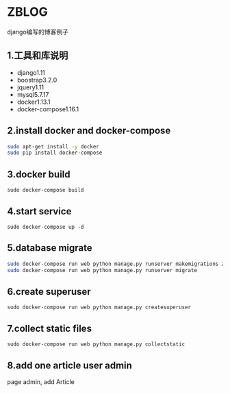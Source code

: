 # ZBLOG
django编写的博客例子


## 1.工具和库说明
* django1.11
* boostrap3.2.0
* jquery1.11
* mysql5.7.17
* docker1.13.1
* docker-compose1.16.1

## 2.install docker and docker-compose
```bash
sudo apt-get install -y docker
sudo pip install docker-compose
```
## 3.docker build
`sudo docker-compose build`

## 4.start service
`sudo docker-compose up -d`

## 5.database migrate
```bash
sudo docker-compose run web python manage.py runserver makemigrations zblog`
sudo docker-compose run web python manage.py runserver migrate
```

## 6.create superuser
`sudo docker-compose run web python manage.py createsuperuser`

## 7.collect static files
`sudo docker-compose run web python manage.py collectstatic`

## 8.add one article user admin
 page admin, add Article
